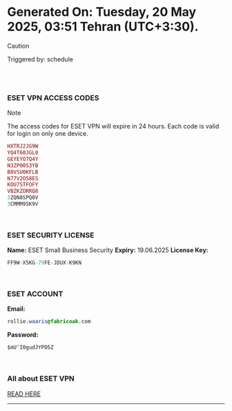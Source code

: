 # Generated On: Tuesday, 20 May 2025, 03:51 Tehran (UTC+3:30).

> [!CAUTION]
> Triggered by: schedule

<br><br>

### ESET VPN ACCESS CODES

> [!NOTE]
> The access codes for ESET VPN will expire in 24 hours.
> Each code is valid for login on only one device.

```ruby
HXTRJ2JG9W
YQ4T60JGL0
GEYEYO7Q4Y
N3ZP00S3YB
B8VSU0KFLB
N77V2O58ES
KOU7STFOFY
VBZKZORRQ8
3ZQN8SPQ0V
3CMMM95K9V
```

<br>

### ESET SECURITY LICENSE

**Name:** ESET Small Business Security
**Expiry:** 19.06.2025
**License Key:**

```POV-Ray SDL
FF9W-X5KG-79FE-JDUX-K9KN
```

<br>

### ESET ACCOUNT

**Email:**

```CSS
rollie.waaris@fabricoak.com
```

**Password:**

```POV-Ray SDL
$mU^I0gudJYPO5Z
```

<br>

### All about ESET VPN

[READ HERE](https://t.me/F_NiREvil/2113)

---

<br><br>

